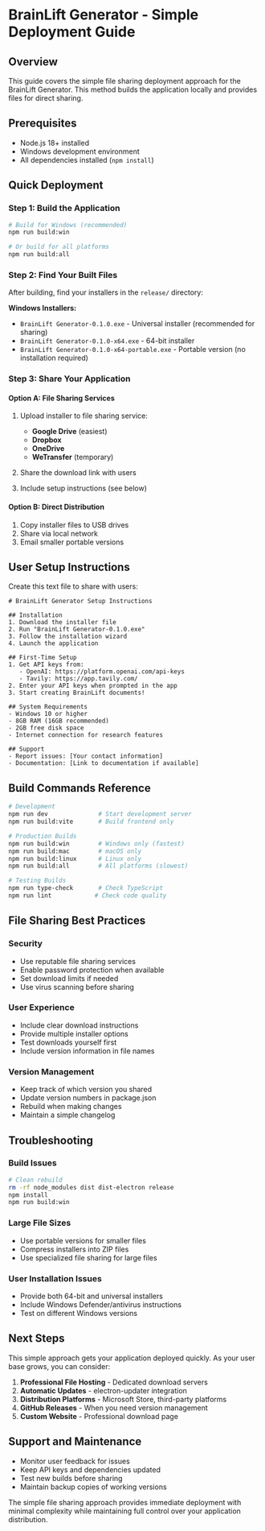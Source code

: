 # BrainLift Generator - Simple Deployment Guide

## Overview

This guide covers the simple file sharing deployment approach for the BrainLift Generator. This method builds the application locally and provides files for direct sharing.

## Prerequisites

- Node.js 18+ installed
- Windows development environment
- All dependencies installed (`npm install`)

## Quick Deployment

### Step 1: Build the Application
```bash
# Build for Windows (recommended)
npm run build:win

# Or build for all platforms
npm run build:all
```

### Step 2: Find Your Built Files
After building, find your installers in the `release/` directory:

**Windows Installers:**
- `BrainLift Generator-0.1.0.exe` - Universal installer (recommended for sharing)
- `BrainLift Generator-0.1.0-x64.exe` - 64-bit installer
- `BrainLift Generator-0.1.0-x64-portable.exe` - Portable version (no installation required)

### Step 3: Share Your Application

#### Option A: File Sharing Services
1. Upload installer to file sharing service:
   - **Google Drive** (easiest)
   - **Dropbox**
   - **OneDrive**
   - **WeTransfer** (temporary)

2. Share the download link with users
3. Include setup instructions (see below)

#### Option B: Direct Distribution
1. Copy installer files to USB drives
2. Share via local network
3. Email smaller portable versions

## User Setup Instructions

Create this text file to share with users:

```
# BrainLift Generator Setup Instructions

## Installation
1. Download the installer file
2. Run "BrainLift Generator-0.1.0.exe"
3. Follow the installation wizard
4. Launch the application

## First-Time Setup
1. Get API keys from:
   - OpenAI: https://platform.openai.com/api-keys
   - Tavily: https://app.tavily.com/
2. Enter your API keys when prompted in the app
3. Start creating BrainLift documents!

## System Requirements
- Windows 10 or higher
- 8GB RAM (16GB recommended)
- 2GB free disk space
- Internet connection for research features

## Support
- Report issues: [Your contact information]
- Documentation: [Link to documentation if available]
```

## Build Commands Reference

```bash
# Development
npm run dev              # Start development server
npm run build:vite       # Build frontend only

# Production Builds
npm run build:win        # Windows only (fastest)
npm run build:mac        # macOS only
npm run build:linux      # Linux only
npm run build:all        # All platforms (slowest)

# Testing Builds
npm run type-check       # Check TypeScript
npm run lint            # Check code quality
```

## File Sharing Best Practices

### Security
- Use reputable file sharing services
- Enable password protection when available
- Set download limits if needed
- Use virus scanning before sharing

### User Experience
- Include clear download instructions
- Provide multiple installer options
- Test downloads yourself first
- Include version information in file names

### Version Management
- Keep track of which version you shared
- Update version numbers in package.json
- Rebuild when making changes
- Maintain a simple changelog

## Troubleshooting

### Build Issues
```bash
# Clean rebuild
rm -rf node_modules dist dist-electron release
npm install
npm run build:win
```

### Large File Sizes
- Use portable versions for smaller files
- Compress installers into ZIP files
- Use specialized file sharing for large files

### User Installation Issues
- Provide both 64-bit and universal installers
- Include Windows Defender/antivirus instructions
- Test on different Windows versions

## Next Steps

This simple approach gets your application deployed quickly. As your user base grows, you can consider:

1. **Professional File Hosting** - Dedicated download servers
2. **Automatic Updates** - electron-updater integration  
3. **Distribution Platforms** - Microsoft Store, third-party platforms
4. **GitHub Releases** - When you need version management
5. **Custom Website** - Professional download page

## Support and Maintenance

- Monitor user feedback for issues
- Keep API keys and dependencies updated
- Test new builds before sharing
- Maintain backup copies of working versions

The simple file sharing approach provides immediate deployment with minimal complexity while maintaining full control over your application distribution. 